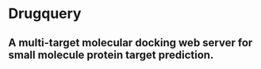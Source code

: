 # Drugquery
## A multi-target molecular docking web server for small molecule protein target prediction.
